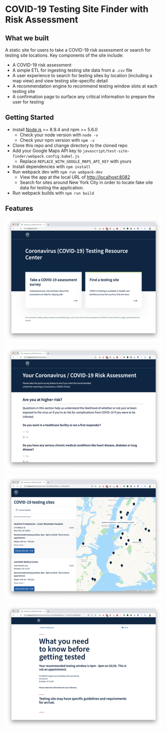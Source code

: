 # COVID-19 Testing Site Finder with Risk Assessment

## What we built
A static site for users to take a COVID-19 risk assessment or search for testing site locations. 
Key components of the site include:
- A COVID-19 risk assessment
- A simple ETL for ingesting testing site data from a `.csv` file
- A user experience to search for testing sites by location (including a map view) and view testing site-specific detail 
- A recommendation engine to recommend testing window slots at each testing site
- A confirmation page to surface any critical information to prepare the user for testing

## Getting Started

* Install [Node.js](https://nodejs.org/en/) >= 8.9.4 and npm >= 5.6.0
    * Check your node version with `node -v`
    * Check your npm version with `npm -v`
* Clone this repo and change directory to the cloned repo
* Add your Google Maps API key to `javascript/test-site-finder/webpack.config.babel.js`
    * Replace `REPLACE_WITH_GOOGLE_MAPS_API_KEY` with yours
* Install dependencies with `npm install`
* Run webpack dev with `npm run webpack-dev`
    * View the app at the local URL of [http://localhost:8082](http://localhost:8082)
    * Search for sites around New York City in order to locate fake site data for testing the application.
* Run webpack builds with `npm run build`

## Features

![landing page](LandingPage.png)

![risk assessment page](RiskAssessment.png)

![test site locator](TestSiteLocator.png)

![location details](AppointmentDetails.png)

